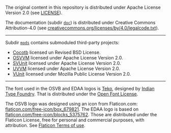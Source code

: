 The original content in this repository is distributed under Apache License Version 2.0 (see [LICENSE](LICENSE)).

The documentation (subdir [`doc`](doc)) is distributed under Creative Commons Attribution-4.0 (see [creativecommons.org/licenses/by/4.0/legalcode.txt](https://creativecommons.org/licenses/by/4.0/legalcode.txt)).

---

Subdir [`mods`](mods) contains submoduled third-party projects:

- [Cocotb](https://hdl.github.io/awesome/items/cocotb/) licensed un Revised BSD License.
- [OSVVM](https://hdl.github.io/awesome/items/osvvm/) licensed under Apache License Version 2.0.
- [SVUnit](https://hdl.github.io/awesome/items/svunit/) licensed under Apache License Version 2.0.
- [UVVM](https://hdl.github.io/awesome/items/uvvm/) licensed under Apache License Version 2.0.
- [VUnit](https://hdl.github.io/awesome/items/vunit/) licensed under Mozilla Public License Version 2.0.

---

The font used in the OSVB and EDAA logos is [Teko](https://fonts.google.com/specimen/Teko), designed by [Indian Type Foundry](http://www.indiantypefoundry.com/).
That is distributed under the [Open Font License](https://scripts.sil.org/cms/scripts/page.php?site_id=nrsi&id=OFL).

The OSVB logo was designed using an icon from Flaticon.com: [flaticon.com/free-icon/box_679821](https://www.flaticon.com/free-icon/box_679821).
The EDAA logo is based on [flaticon.com/free-icon/blocks_5375762](https://www.flaticon.com/free-icon/blocks_5375762).
Those are distributed under the Flaticon License, free for personal and commercial purposes, with attribution.
See [Flaticon Terms of use](https://www.freepikcompany.com/legal#nav-flaticon).
